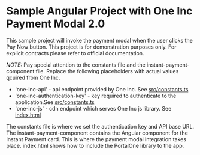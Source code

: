 # Sample Angular Project with One Inc Payment Modal 2.0
This sample project will invoke the payment modal when the user clicks the Pay Now button. This project is for demonstration purposes only. For explicit contracts please refer to official documentation.

*NOTE:* Pay special attention to the constants file and the instant-payment-component file. Replace the following placeholders with actual values qcuired from One Inc.
- 'one-inc-api' - api endpoint provided by One Inc. See [src/constants.ts](https://github.com/oneincgithub/sample-angular-payment-modal-v2-project/blob/main/src/app/constants.ts#L3)
- 'one-inc-authentication-key' - key required to authenticate to the application.See [src/constants.ts](https://github.com/oneincgithub/sample-angular-payment-modal-v2-project/blob/main/src/app/constants.ts#L2)
- 'one-inc-js' - cdn endpoint which serves One Inc js library. See [index.html](https://github.com/oneincgithub/sample-angular-payment-modal-v2-project/blob/137a5e005cfd57f0a8047417046704b3ad37aefc/src/index.html#L4)

The constants file is where we set the authentication key and API base URL.
The instant-payment-component contains the Angular component for the Instant Payment card.  This is where the payment modal integration takes place.
index.html shows how to include the PortalOne library to the app.
